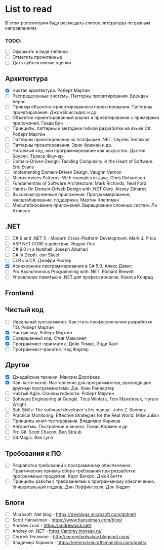 # List to read
В этом репозитории буду размещать список литературы по разным направлениям.

### TODO:
- [ ] Оформить в виде таблицы
- [ ] Отметить прочитанные
- [ ] Дать субъективные оценки

## Архитектура
- [x] Чистая архитектура. Роберт Мартин
- [ ] Распределенные системы. Паттерны проектирования. Брендан Бёрнс
- [ ] Приемы объектно-ориентированного проектирования. Паттерны проектирования. Джон Влиссидес и др.
- [ ] Объектно-ориентированный анализ и проектирование с примерами приложений. Гради Буч
- [ ] Принципы, паттерны и методики гибкой разработки на языке C#. Роберт Мартин
- [ ] Паттерны проектирования на платформе .NET. Сергей Тепляков
- [ ] Паттерны проектирования. Эрик Фримен и др.
- [ ] Читаемый код, или программирование как искусство. Дастин Боуэлл, Тревор Фаучер
- [ ] Domain-Driven Design: Tackling Complexity in the Heart of Software. Eric Evans
- [ ] Implementing Domain-Driven Design. Vaughn Vernon
- [ ] Microservices Patterns: With examples in Java. Chris Richardson
- [ ] Fundamentals of Software Architecture. Mark Richards, Neal Ford
- [ ] Hands-On Domain-Driveb Design with .NET Core. Alexey Zimarev
- [ ] Высоконагруженные приложения. Программирование, масштабирование, поддержка. Мартин Клеппман
- [ ] Масштабирование приложений. Выращивание сложных систем. Ли Атчисон

## .NET
- [ ] C# 9 and .NET 5 - Modern Cross-Platform Development. Mark J. Price
- [ ] ASP.NET CORE в действии. Эндрю Лок
- [ ] C# 9.0 in a Nutshell. Joseph Albahari
- [ ] C# in Depth. Jon Skeet
- [ ] CLR via C#. Джефри Рихтер
- [x] Асинхронное программирование в C# 5.0. Алекс Дэвис
- [ ] Pro Asynchronous Programming with .NET. Richard Blewett
- [ ] Управление памятью в .NET для профессионалов. Кокоса Конрад

## Frontend

## Чистый код
- [ ] Идеальный программист. Как стать профессионалом разработки ПО. Роберт Мартин
- [x] Чистый код. Роберт Мартин
- [x] Совершенный код. Стив Макконел
- [x] Программист-прагматик. Дейв Томас, Энди Хант
- [ ] Программист-фанатик. Чед Фаулер

## Другое
- [x] Джедайские техники. Максим Дорофеев
- [x] Как пасти котов. Наставление для программистов, руководящих другими программистами. Дж. Ханк Рейнвотер
- [ ] Чистый Agile. Основы гибкости. Роберт Мартин
- [ ] Software Engineering at Google. Titus Winters, Tom Manshreck, Hyrum  Wright
- [ ] Soft Skills: The software developer's life manual. John Z. Sonmez
- [ ] Practical Monitoring. Effective Strategies for the Real World. Mike Julian
- [ ] Принципы юнит-тестирования. Владимир Хориков
- [ ] Алгоритмы. Построение и анализ. Томас Кормен и др.
- [ ] Pro Git. Scott Chacon, Ben Straub
- [ ] Git Magic. Ben Lynn

## Требования к ПО
- [ ] Разработка требований к программному обеспечению. Практические приемы сбора требований при разработке программных продуктов. Карл Вигерс, Джой Битти
- [ ] Принципы работы с требованиями к программному обеспечению. Универсальный подход. Дин Леффингуэлл, Дон Уидриг

## Блоги
- [ ] Microsoft .Net blog - https://devblogs.microsoft.com/dotnet/
- [ ] Scott Hanselman - https://www.hanselman.com/blog/
- [ ] Andrew Lock - https://andrewlock.net/
- [ ] Andrey on .NET - https://andrey.moveax.ru/
- [ ] Сергей Тепляков - http://sergeyteplyakov.blogspot.com/
- [ ] Владимир Хориков - https://enterprisecraftsmanship.com/posts/